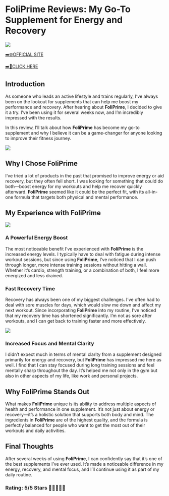 # **FoliPrime Reviews**: My Go-To Supplement for Energy and Recovery

[![](https://static.vecteezy.com/system/resources/thumbnails/019/896/014/small/buy-now-gradient-button-with-cart-symbol-buy-now-illustration-png.png)](https://edetoop.top/lander/sugarpreland-1/foliprime.html) 

[➡️🌐OFFICIAL SITE](https://edetoop.top/lander/sugarpreland-1/foliprime.html) 

[➡️🔗CLICK HERE](https://edetoop.top/lander/sugarpreland-1/foliprime.html) 


## Introduction

As someone who leads an active lifestyle and trains regularly, I’ve always been on the lookout for supplements that can help me boost my performance and recovery. After hearing about **FoliPrime**, I decided to give it a try. I’ve been using it for several weeks now, and I’m incredibly impressed with the results.

In this review, I’ll talk about how **FoliPrime** has become my go-to supplement and why I believe it can be a game-changer for anyone looking to improve their fitness journey.

[![](https://wallpapers.com/images/hd/red-order-now-button-udg4jcj4arvn8b0n-2.png)](https://edetoop.top/lander/sugarpreland-1/foliprime.html)  

## Why I Chose **FoliPrime**

I’ve tried a lot of products in the past that promised to improve energy or aid recovery, but they often fell short. I was looking for something that could do both—boost energy for my workouts and help me recover quickly afterward. **FoliPrime** seemed like it could be the perfect fit, with its all-in-one formula that targets both physical and mental performance.

## My Experience with **FoliPrime**

[![](https://static.vecteezy.com/system/resources/thumbnails/019/896/014/small/buy-now-gradient-button-with-cart-symbol-buy-now-illustration-png.png)](https://edetoop.top/lander/sugarpreland-1/foliprime.html)

### A Powerful Energy Boost

The most noticeable benefit I’ve experienced with **FoliPrime** is the increased energy levels. I typically have to deal with fatigue during intense workout sessions, but since using **FoliPrime**, I’ve noticed that I can push through longer, more intense training sessions without hitting a wall. Whether it’s cardio, strength training, or a combination of both, I feel more energized and less drained.

### Fast Recovery Time

Recovery has always been one of my biggest challenges. I’ve often had to deal with sore muscles for days, which would slow me down and affect my next workout. Since incorporating **FoliPrime** into my routine, I’ve noticed that my recovery time has shortened significantly. I’m not as sore after workouts, and I can get back to training faster and more effectively.

[![](https://wallpapers.com/images/hd/red-order-now-button-udg4jcj4arvn8b0n-2.png)](https://edetoop.top/lander/sugarpreland-1/foliprime.html)  

### Increased Focus and Mental Clarity

I didn’t expect much in terms of mental clarity from a supplement designed primarily for energy and recovery, but **FoliPrime** has impressed me here as well. I find that I can stay focused during long training sessions and feel mentally sharp throughout the day. It’s helped me not only in the gym but also in other aspects of my life, like work and personal projects.

## Why **FoliPrime** Stands Out

What makes **FoliPrime** unique is its ability to address multiple aspects of health and performance in one supplement. It’s not just about energy or recovery—it’s a holistic solution that supports both body and mind. The ingredients in **FoliPrime** are of the highest quality, and the formula is perfectly balanced for people who want to get the most out of their workouts and daily activities.

## Final Thoughts

After several weeks of using **FoliPrime**, I can confidently say that it’s one of the best supplements I’ve ever used. It’s made a noticeable difference in my energy, recovery, and mental focus, and I’ll continue using it as part of my daily routine.

### Rating: 5/5 Stars 🌟🌟🌟🌟🌟
